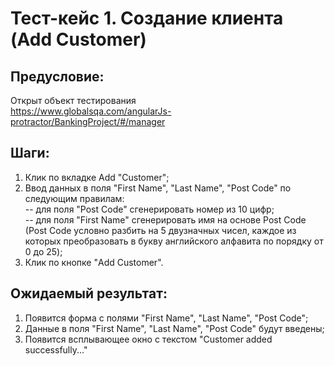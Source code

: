 # Тест-кейс 1. Создание клиента (Add Customer)

## Предусловие:  
Открыт объект тестирования  
https://www.globalsqa.com/angularJs-protractor/BankingProject/#/manager

## Шаги:  
1. Клик по вкладке Add "Customer";  
2. Ввод данных в поля "First Name", "Last Name", "Post Code" по следующим правилам:  
 -- для поля "Post Code" сгенерировать номер из 10 цифр;  
 -- для поля "First Name" сгенерировать имя на основе Post Code (Post Code условно разбить на 5 двузначных чисел, каждое из которых преобразовать в букву английского алфавита по порядку от 0 до 25);  
3. Клик по кнопке "Add Customer".

## Ожидаемый результат:  
1. Появится форма с полями "First Name", "Last Name", "Post Code";  
2. Данные в поля "First Name", "Last Name", "Post Code" будут введены;  
3. Появится всплывающее окно с текстом "Customer added successfully..."  
